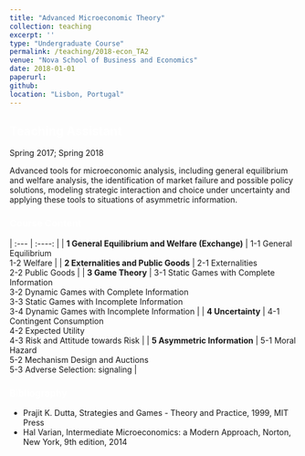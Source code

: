 ```yaml
---
title: "Advanced Microeconomic Theory"
collection: teaching
excerpt: ''
type: "Undergraduate Course"
permalink: /teaching/2018-econ_TA2
venue: "Nova School of Business and Economics"
date: 2018-01-01
paperurl: 
github: 
location: "Lisbon, Portugal"
---
```


## <span style="color:white">Teaching Assistant</span>
Spring 2017; Spring 2018


Advanced tools for microeconomic analysis, including general equilibrium and welfare analysis, the identification of market failure and possible policy solutions, modeling strategic interaction and choice under uncertainty and applying these tools to situations of asymmetric information. 


### <span style="color:white">Course Content</span>

| :---                                         |    :----:   |
| **1 General Equilibrium and Welfare (Exchange)**                            | 1-1 General Equilibrium<br />1-2 Welfare       |
| **2 Externalities and Public Goods**                 | 2-1 Externalities<br />2-2 Public Goods        |
| **3 Game Theory**                         | 3-1 Static Games with Complete Information<br />3-2 Dynamic Games with Complete Information<br />3-3 Static Games with Incomplete Information<br />3-4 Dynamic Games with Incomplete Information        |
| **4 Uncertainty**                       | 4-1 Contingent Consumption<br />4-2 Expected Utility<br />4-3 Risk and Attitude towards Risk        |
| **5 Asymmetric Information**   | 5-1 Moral Hazard<br />5-2 Mechanism Design and Auctions<br />5-3 Adverse Selection: signaling        |


### <span style="color:white">Bibliography</span>

- Prajit K. Dutta, Strategies and Games - Theory and Practice, 1999, MIT Press
- Hal Varian, Intermediate Microeconomics: a Modern Approach, Norton, New York, 9th edition, 2014
